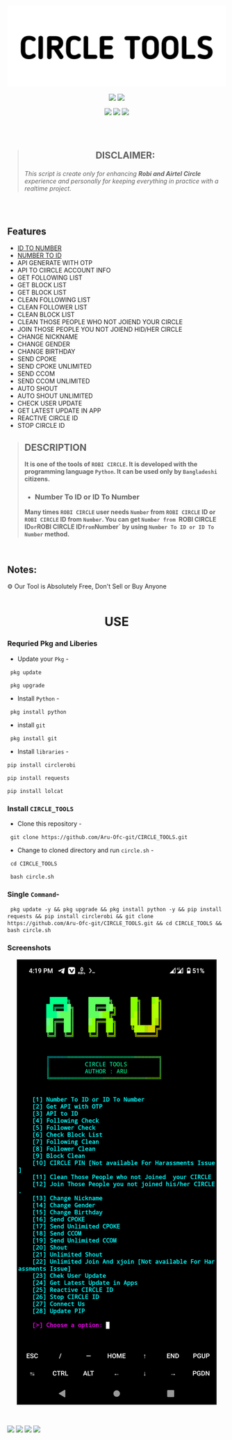 <!-- CIRCLE_TOOLS -->
<!-- CODED BY ARU -->

<p align="center">
  <img src=".images/Logo.png">
</p>

<p align="center">
  <img src="https://img.shields.io/badge/Version-1.1.0-blue?style=for-the-badge">
  <img src="https://img.shields.io/github/license/Aru-Ofc-git/CIRCLE_TOOLS.git?style=for-the-badge">
</p>

<p align="center">
  <img src="https://img.shields.io/badge/Author-ARU-green?style=flat-square">
  <img src="https://img.shields.io/badge/Open%20Source-Yes-green?style=flat-square">
  <img src="https://img.shields.io/badge/Written%20In-Python-green?style=flat-square">
</p>
<br>
<br>

> <h2><p align='center'><b>DISCLAIMER:</b></p></h2>
> <p><i>This script is create only for enhancing <b>Robi and Airtel Circle</b> experience and personally for keeping everything in practice with a realtime project.</i></p>
<br><br>



## Features

- <a href='#number-to-id-or-id-to-number'>ID TO NUMBER</a>
- <a href='#number-to-id-or-id-to-number'> NUMBER TO ID </a>
- API GENERATE WITH OTP
- API TO CIIRCLE ACCOUNT INFO
- GET FOLLOWING LIST
- GET BLOCK LIST
- GET BLOCK LIST
- CLEAN FOLLOWING LIST
- CLEAN FOLLOWER LIST
- CLEAN BLOCK LIST
- CLEAN THOSE PEOPLE WHO NOT JOIEND YOUR CIRCLE
- JOIN THOSE PEOPLE YOU NOT JOIEND HID/HER CIRCLE
- CHANGE NICKNAME 
- CHANGE GENDER
- CHANGE BIRTHDAY
- SEND CPOKE
- SEND CPOKE UNLIMITED
- SEND CCOM
- SEND CCOM UNLIMITED
- AUTO SHOUT
- AUTO SHOUT UNLIMITED
- CHECK USER UPDATE
- GET LATEST UPDATE IN APP 
- REACTIVE CIRCLE ID
- STOP CIRCLE ID





> ## DESCRIPTION
> **It is one of the tools of `ROBI CIRCLE`. It is developed with the programming language `Python`. It can be used only by `Bangladeshi` citizens.**
> - ### Number To ID or ID To Number
> **Many times `ROBI CIRCLE` user needs `Number` from `ROBI CIRCLE` ID or `ROBI CIRCLE` ID from `Number`. You can get `Number from `ROBI CIRCLE ID` or `ROBI CIRCLE ID` from `Number` by using ``Number To ID or ID To Number`` method.**
>  


<br>
<h2> Notes: </h2>
⚙ Our Tool is Absolutely Free, Don't Sell or Buy Anyone

<br>
<br>





<div align='center'><h1> USE </h1></div>

### Requried Pkg and Liberies
- Update your `Pkg` -
```
 pkg update 
```
```
 pkg upgrade 
```


- Install `Python` -

```
 pkg install python 
```
- install `git`
```
 pkg install git 
```

- Install `libraries` -
```
pip install circlerobi
```
```
pip install requests
```
```
pip install lolcat
```

### Install ``CIRCLE_TOOLS``

- Clone this repository -
```
 git clone https://github.com/Aru-Ofc-git/CIRCLE_TOOLS.git
```

- Change to cloned directory and run `circle.sh` -
```
 cd CIRCLE_TOOLS
```
```
 bash circle.sh
```
### Single `Command`-
```
 pkg update -y && pkg upgrade && pkg install python -y && pip install requests && pip install circlerobi && git clone https://github.com/Aru-Ofc-git/CIRCLE_TOOLS.git && cd CIRCLE_TOOLS && bash circle.sh
```


### Screenshots
<p align="center">
    <img src=".images/Screenshot.png">
</p>
<br>

<p align="left">
  <a href="https://github.com/Aru-Ofc-Git" target="_blank"><img src="https://img.shields.io/badge/Github-It'z--ARU-green?style=for-the-badge&logo=github"></a>
  <a href="https://www.facebook.com/Aru.Ofc" target="_blank"><img src="https://img.shields.io/badge/Facebook-Aru--আরু-red?style=for-the-badge&logo=facebook"></a>
  <a href="https://m.me/1R13A14" target="_blank"><img src="https://img.shields.io/badge/Chat-Messenger-blue?style=for-the-badge&logo=messenger"></a>
 <a href="https://youtube.com/c/ARULyrics1" target="_blank"><img src="https://img.shields.io/badge/YouTube-Aru Lyrics-tomato?style=for-the-badge&logo=youtube"></a>
</p>
